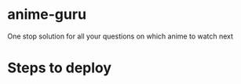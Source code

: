 # anime-guru
One stop solution for all your questions on which anime to watch next

# Steps to deploy
